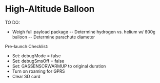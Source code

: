 # High-Altitude Balloon

TO DO:
- Weigh full payload package
-- Determine hydrogen vs. helium w/ 600g balloon
-- Determine parachute diameter

Pre-launch Checklist:
- Set: debugMode = false
- Set: debugSmsOff = false
- Set: GASSENSORWARMUP to original duration
- Turn on roaming for GPRS
- Clear SD card
